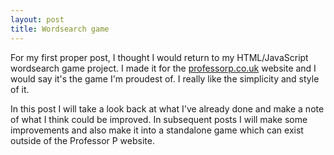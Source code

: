 ```yaml
---
layout: post
title: Wordsearch game
---
```


For my first proper post, I thought I would return to my HTML/JavaScript wordsearch game project. I made it for the [professorp.co.uk](http://professorp.co.uk/games/wordsearch/) website and I would say it's the game I'm proudest of. I really like the simplicity and style of it. 

In this post I will take a look back at what I've already done and make a note of what I think could be improved. In subsequent posts I will make some improvements and also make it into a standalone game which can exist outside of the Professor P website. 
